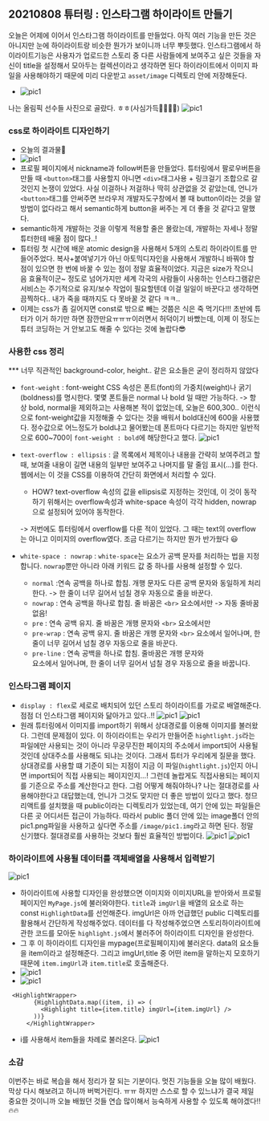 ## 20210808 튜터링 : 인스타그램 하이라이트 만들기

오늘은 어제에 이어서 인스타그램 하이라이트를 만들었다. 아직 여러 기능을 만든 것은 아니지만 눈에 하이라이트랑 비슷한 뭔가가 보이니까 너무 뿌듯했다.
인스타그램에서 하이라이트기능은 사용자가 업로드한 스토리 중 다른 사람들에게 보여주고 싶은 것들을 자신이 title을 설정해서 모아두는 컬렉션이라고 생각하면 된다
하이라이트에서 이미지 파일을 사용해야하기 때문에 미리 다운받고 `asset/image` 디렉토리 안에 저장해둔다.
- ![pic1](./imgforupload/스크린샷0808_6.png)

 나는 올림픽 선수들 사진으로 골랐다. ㅎㅎ(사심가득💞💞💞💞)
 ![pic1](./imgforupload/스크린샷0808_7.png)

### css로 하이라이트 디자인하기
- 오늘의 결과물🐥
- ![pic1](./imgforupload/스크린샷0808_4.png)
- 프로필 페이지에서 nickname과 follow버튼을 만들었다. 튜터링에서 팔로우버튼을 만들 때 `<button>`태그를 사용할지 아니면 `<div>`태그사용 + 링크걸기 조합으로 갈 것인지 논쟁이 있었다. 사실 이걸하나 저걸하나 딱히 상관없을 것 같았는데, 언니가 `<button>`태그를 안써주면 브라우저 개발자도구창에서 볼 때 button이라는 것을 알 방법이 없다라고 해서 semantic하게 button을 써주는 게 더 좋을 것 같다고 말했다. 
- semantic하게 개발하는 것을 이렇게 적용할 줄은 몰랐는데, 개발하는 자세나 정말 튜터한테 배울 점이 많다..!
- 튜터링 첫 시간에 배운 atomic design을 사용해서 5개의 스토리 하이라이트를 만들어주었다. 복사+붙여넣기가 아닌 아토믹디자인을 사용해서 개발하니 바꿔야 할 점이 있으면 한 번에 바꿀 수 있는 점이 정말 효율적이었다. 지금은 size가 작으니 음 효율적이군~ 정도로 넘어가지만 세계 각국의 사람들이 사옹하는 인스타그램같은 서비스는 주기적으로 유지/보수 작업이 필요할텐데 이걸 일일이 바꾼다고 생각하면 끔찍하다.. 내가 죽을 때까지도 다 못바꿀 것 같다 ㅋㅋ..
- 이제는 css가 좀 길어지면 const로 밖으로 빼는 것쯤은 식은 죽 먹기다!!! 초반에 튜터가 이거 하기만 하면 잠깐만요ㅠㅠㅠ이러면서 허덕이기 바빴는데, 이제 이 정도는 튜터 코딩하는 거 안보고도 해줄 수 있다는 것에 놀랍다😎
  
### 사용한 css 정리
*** 너무 직관적인 background-color, height.. 같은 요소들은 굳이 정리하지 않았다 
- `font-weight` : font-weight CSS 속성은 폰트(font)의 가중치(weight)나 굵기(boldness)를 명시한다. 몇몇 폰트들은 normal 나 bold 일 때만 가능하다. 
  -> 항상 bold, normal을 제외하고는 사용해본 적이 없었는데, 오늘은 600,300.. 이런식으로 font-weight값을 지정해줄 수 있다는 것을 배워서 bold대신에 600을 사용했다. 정수값으로 어느정도가 bold냐고 물어봤는데 폰트마다 다르기는 하지만 일반적으로 600~700이 `font-weight : bold`에 해당한다고 했다.
![pic1](./imgforupload/스크린샷0808_12.png)
- `text-overflow : ellipsis` : 글 목록에서 제목이나 내용을 간략히 보여주려고 할 때, 보여줄 내용이 길면 내용의 일부만 보여주고 나머지를 말 줄임 표시(…)를 한다. 웹에서는 이 것을 CSS를 이용하여 간단히 화면에서 처리할 수 있다.
  - HOW? text-overflow 속성의 값을 ellipsis로 지정하는 것인데, 이 것이 동작하기 위해서는 overflow속성과 white-space 속성이 각각 hidden, nowrap 으로 설정되어 있어야 동작한다.
  
  -> 저번에도 튜터링에서 overflow를 다룬 적이 있었다. 그 때는 text의 overflow는 아니고 이미지의 overflow였다. 조금 다르기는 하지만 뭔가 반가웠다 😃
- `white-space : nowrap` :  `white-space`는 요소가 공백 문자를 처리하는 법을 지정합니다. `nowrap`뿐만 아니라 아래 키워드 값 중 하나를 사용해 설정할 수 있다.
  - `normal` :연속 공백을 하나로 합침. 개행 문자도 다른 공백 문자와 동일하게 처리한다. -> 한 줄이 너무 길어서 넘칠 경우 자동으로 줄을 바꾼다.
  - `nowrap` : 연속 공백을 하나로 합침. 줄 바꿈은  `<br>` 요소에서만 -> 자동 줄바꿈 없음!
  - `pre` : 연속 공백 유지. 줄 바꿈은 개행 문자와 `<br>` 요소에서만
  - `pre-wrap` : 연속 공백 유지. 줄 바꿈은 개행 문자와 `<br>` 요소에서 일어나며, 한 줄이 너무 길어서 넘칠 경우 자동으로 줄을 바꾼다.
  - `pre-line` : 연속 공백을 하나로 합침. 줄바꿈은 개행 문자와 <br> 요소에서 일어나며, 한 줄이 너무 길어서 넘칠 경우 자동으로 줄을 바꿉니다.
### 인스타그램 페이지
- `display : flex`로 세로로 배치되어 있던 스토리 하이라이트를 가로로 배열해준다. 점점 더 인스타그램 페이지와 닮아가고 있다..!!
![pic1](./imgforupload/스크린샷0808_2.png)
![pic1](./imgforupload/스크린샷0808_3.png)
- 원래 튜터링에서 이미지를 import하기 위해서 상대경로를 이용해 이미지를 불러왔다. 그런데 문제점이 있다. 이 하이라이트는 우리가 만들어준 `hightlight.js`라는 파일에만 사용되는 것이 아니라 무궁무진한 페이지의 주소에서 import되어 사용될 것인데 상대주소를 사용해도 되냐는 것이다. 그래서 튜터가 우리에게 질문을 했다. 상대경로를 사용할 떄 기준이 되는 지점이 지금 이 파일(`hightlight.js`)인지 아니면 import되어 직접 사용되는 페이지인지...! 그런데 놀랍게도 직접사용되는 페이지를 기준으로 주소를 계산한다고 한다. 그럼 어떻게 해줘야하나? 나는 절대경로를 사용해야한다고 대답했는데, 언니가 그것도 맞지만 더 좋은 방법이 있다고 했다. 청므 리액트를 설치했을 때 public이라는 디렉토리가 있었는데, 여기 안에 있는 파일들은 다른 곳 어디서든 접근이 가능하다. 따라서 public 폴더 안에 있는 image폴더 안의 pic1.png파일을 사용하고 싶다면 주소를 `/image/pic1.img`라고 하면 된다. 정말 신기했다. 절대경로를 사용하는 것보다 훨씬 효율적인 방법이다.
![pic1](./imgforupload/스크린샷0808_8.png)
![pic1](./imgforupload/스크린샷0808_9.png)
### 하이라이트에 사용될 데이터를 객체배열을 사용해서 입력받기
![pic1](./imgforupload/스크린샷0808_11.png)
- 하이라이트에 사용할 디자인을 완성했으면 이미지와 이미지URL을 받아와서 프로필페이지인 `MyPage.js`에 불러와야한다. `title`과 `imgUrl`을 배열의 요소로 하는 const `HighlightData`를 선언해준다. imgUrl은 아까 언급했던 public 디렉토리를 활용해서 간단하게 작성해주었다. 데이터를 다 작성해주었으면 스토리하이라이트에 관한 코드를 모아둔 `highlight.js`에서 불러주어 하이라이트 디자인을 완성한다.
- 그 후 이 하이라이트 디자인을 mypage(프로필페이지)에 불러온다. data의 요소들을 item이라고 설정해준다. 그리고 imgUrl,title 중 어떤 item을 말하는지 모호하기 때문에 `item.imgUrl`과 `item.title`로 호출해준다.
- ![pic1](./imgforupload/스크린샷0808_13.png)
- ![pic1](./imgforupload/스크린샷0808_15.png)
 ```
  <HighlightWrapper>
        {HighlightData.map((item, i) => (
          <Highlight title={item.title} imgUrl={item.imgUrl} />
        ))}
      </HighlightWrapper>
 ```
- i를 사용해서 item들을 차례로 불러온다.
![pic1](./imgforupload/스크린샷0808_10.png)

### 소감
이번주는 바로 복습을 해서 정리가 잘 되는 기분이다. 멋진 기능들을 오늘 많이 배웠다. 막상 다시 해보려고 하니까 버벅거린다. ㅠㅠ 하지만 스스로 할 수 있느냐가 결국 제일 중요한 것이니까 오늘 배웠던 것들 연습 많이해서 능숙하게 사용할 수 있도록 해야겠다!!🔥🔥
